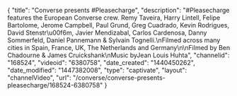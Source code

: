 {
    "title": "Converse presents #Pleasecharge",
    "description": "#Pleasecharge features the European Converse crew. Remy Taveira, Harry Lintell, Felipe Bartolome, Jerome Campbell, Paul Grund, Greg Cuadrado, Kevin Rodrigues, David Stenstr\u00f6m, Javier Mendizabal, Carlos Cardenosa, Danny Sommerfeld, Daniel Pannemann & Sylvain Tognelli.\nFilmed across many cities in Spain, France, UK, The Netherlands and Germany\n\nFilmed by Ben Chadourne & James Cruickshank\nMusic byJean Louis Huhta",
    "channelid": "168524",
    "videoid": "6380758",
    "date_created": "1440450262",
    "date_modified": "1447382008",
    "type": "captivate",
    "layout": "channelVideo",
    "url": "\/converse\/converse-presents-pleasecharge\/168524-6380758"
}